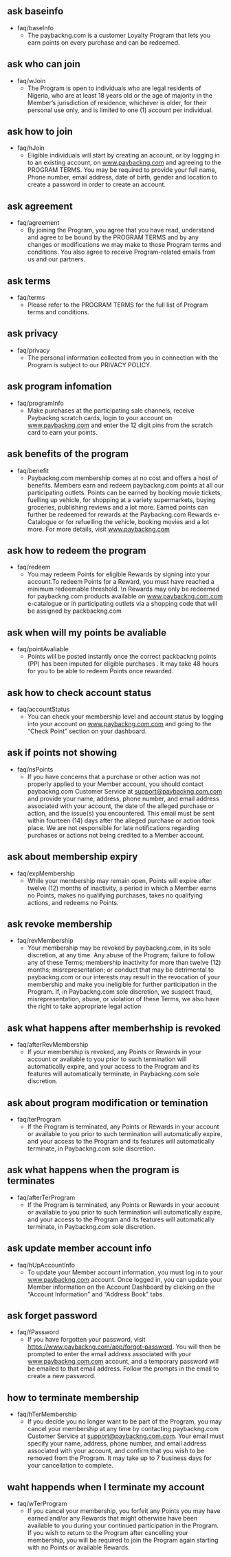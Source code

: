 ## ask baseinfo
* faq/baseInfo
    - The paybackng.com is a customer Loyalty Program that lets you earn points on every purchase and can be redeemed.
    
 ## ask who can join
 * faq/wJoin
     - The Program is open to individuals who are legal residents of Nigeria, who are at least 18 years old or the age of majority in the Member’s jurisdiction of residence, whichever is older, for their personal use only, and is limited to one (1) account per individual.
   
## ask how to join
* faq/hJoin
     - Eligible individuals will start by creating an account, or by logging in to an existing account, on www.paybackng.com and agreeing to the PROGRAM TERMS. You may be required to provide your full name, Phone number, email address, date of birth, gender and location to create a password in order to create an account.

## ask agreement
* faq/agreement
    - By joining the Program, you agree that you have read, understand and agree to be bound by the PROGRAM TERMS and by any changes or modifications we may make to those Program terms and conditions. You also agree to receive Program-related emails from us and our partners.
    
## ask terms
* faq/terms
    - Please refer to the PROGRAM TERMS for the full list of Program terms and conditions.
    
## ask privacy
* faq/privacy
    - The personal information collected from you in connection with the Program is subject to our PRIVACY POLICY.
    
 ## ask program infomation
 * faq/programInfo
     - Make purchases at the participating sale channels, receive Paybackng scratch cards, login to your account on www.paybackng.com and enter the 12 digit pins from the scratch card to earn your points.
     
## ask benefits of the program
* faq/benefit
    - Paybackng.com membership comes at no cost and offers a host of benefits. Members earn and redeem paybackng.com points at all our participating outlets. Points can be earned by booking movie tickets, fuelling up vehicle, for shopping at a variety supermarkets, buying groceries, publishing reviews and a lot more. Earned points can further be redeemed for rewards at the Paybackng.com Rewards e-Catalogue or for refuelling the vehicle, booking movies and a lot more. For more details, visit www.paybackng.com
    
## ask how to redeem the program
* faq/redeem
    - You may redeem Points for eligible Rewards by signing into your account.To redeem Points for a Reward, you must have reached a minimum redeemable threshold. \n Rewards may only be redeemed for paybackng.com products available on www.paybackng.com.com e-catalogue or in participating outlets via a shopping code that will be assigned by packbackng.com
    
## ask when will my points be avaliable
* faq/pointAvaliable
    - Points will be posted instantly once the correct packbackng points (PP) has been imputed for eligible purchases . It may take 48 hours for you to be able to redeem Points once rewarded.

## ask how to check account status
* faq/accountStatus
    - You can check your membership level and account status by logging into your account on www.paybackng.com.com and going to the “Check Point” section on your dashboard.

## ask if points not showing
* faq/nsPoints
    - If you have concerns that a purchase or other action was not properly applied to your Member account, you should contact paybackng.com Customer Service at support@paybackng.com.com and provide your name, address, phone number, and email address associated with your account, the date of the alleged purchase or action, and the issue(s) you encountered. This email must be sent within fourteen (14) days after the alleged purchase or action took place. We are not responsible for late notifications regarding purchases or actions not being credited to a Member account.
    
## ask about membership expiry
* faq/expMembership
    - While your membership may remain open, Points will expire after twelve (12) months of inactivity, a period in which a Member earns no Points, makes no qualifying purchases, takes no qualifying actions, and redeems no Points.

## ask revoke membership
* faq/revMembership
    - Your membership may be revoked by paybackng.com, in its sole discretion, at any time. Any abuse of the Program; failure to follow any of these Terms; membership inactivity for more than twelve (12) months; misrepresentation; or conduct that may be detrimental to paybackng.com or our interests may result in the revocation of your membership and make you ineligible for further participation in the Program. If, in Paybackng.com sole discretion, we suspect fraud, misrepresentation, abuse, or violation of these Terms, we also have the right to take appropriate legal action
    
## ask what happens after memberhship is revoked
* faq/afterRevMembership
    - If your membership is revoked, any Points or Rewards in your account or available to you prior to such termination will automatically expire, and your access to the Program and its features will automatically terminate, in Paybackng.com sole discretion.
    
## ask about program modification or temination
* faq/terProgram
    - If the Program is terminated, any Points or Rewards in your account or available to you prior to such termination will automatically expire, and your access to the Program and its features will automatically terminate, in Paybackng.com sole discretion.
    
## ask what happens when the program is terminates
* faq/afterTerProgram
    - If the Program is terminated, any Points or Rewards in your account or available to you prior to such termination will automatically expire, and your access to the Program and its features will automatically terminate, in Paybackng.com sole discretion.
    
## ask update member account info
* faq/hUpAccountInfo
    - To update your Member account information, you must log in to your www.paybackng.com account. Once logged in, you can update your Member information on the Account Dashboard by clicking on the “Account Information” and “Address Book” tabs.

## ask forget password
* faq/fPassword
    - If you have forgotten your password, visit https://www.paybackng.com/app/forgot-password. You will then be prompted to enter the email address associated with your www.paybackng.com.com account, and a temporary password will be emailed to that email address. Follow the prompts in the email to create a new password.
    
## how to terminate membership
* faq/hTerMembership
    - If you decide you no longer want to be part of the Program, you may cancel your membership at any time by contacting paybackng.com Customer Service at support@paybackng.com.com. Your email must specify your name, address, phone number, and email address associated with your account, and confirm that you wish to be removed from the Program. It may take up to 7 business days for your cancellation to complete.
    
## waht happends when I  terminate my account
* faq/wTerProgram
    - If you cancel your membership, you forfeit any Points you may have earned and/or any Rewards that might otherwise have been available to you during your continued participation in the Program. If you wish to return to the Program after cancelling your membership, you will be required to join the Program again starting with no Points or available Rewards.